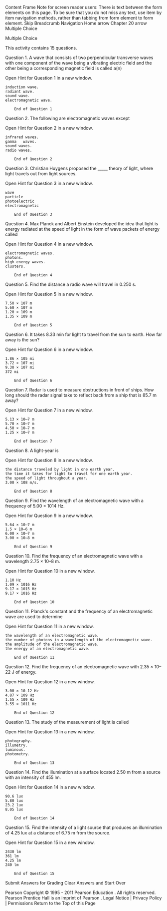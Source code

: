 Content Frame
Note for screen reader users: There is text between the form elements on this page. To be sure that you do not miss any text, use item by item navigation methods, rather than tabbing from form element to form element.
Skip Breadcrumb Navigation
Home	 arrow 	Chapter 20	 arrow 	Multiple Choice

Multiple Choice


This activity contains 15 questions.
 		
	
Question 1.
A wave that consists of two perpendicular transverse waves with one component of the wave being a vibrating electric field and the other being a corresponding magnetic field is called a(n)

Open Hint for Question 1 in a new window.
 	
	induction wave.
	radiant wave.
	sound wave.
	electromagnetic wave.

		End of Question 1


		
	
Question 2.
The following are electromagnetic waves except

Open Hint for Question 2 in a new window.
 	
	infrared waves.
	gamma	waves.
	sound waves.
	radio waves.

		End of Question 2


		
	
Question 3.
Christian Huygens proposed the _____ theory of light, where light travels out from light sources.

Open Hint for Question 3 in a new window.
 	
	wave
	particle
	photoelectric
	electromagnetic

		End of Question 3


		
	
Question 4.
Max Planck and Albert Einstein developed the idea that light is energy radiated at the speed of light in the form of wave packets of energy called

Open Hint for Question 4 in a new window.
 	
	electromagnetic waves.
	photons.
	high energy waves.
	clusters.

		End of Question 4


		
	
Question 5.
Find the distance a radio wave will travel in 0.250 s.

Open Hint for Question 5 in a new window.
 	
	7.50 × 107 m
	5.60 × 107 m
	1.20 × 109 m
	1.35 × 109 m

		End of Question 5


		
	
Question 6.
It takes 8.33 min for light to travel from the sun to earth. How far away is the sun?

Open Hint for Question 6 in a new window.
 	
	1.86 × 105 mi
	3.72 × 107 mi
	9.30 × 107 mi
	372 mi

		End of Question 6


		
	
Question 7.
Radar is used to measure obstructions in front of ships. How long should the radar signal take to reflect back from a ship that is 85.7 m away?

Open Hint for Question 7 in a new window.
 	
	5.13 × 10–7 m
	5.70 × 10–7 m
	4.50 × 10–7 m
	1.25 × 10–7 m

		End of Question 7


		
	
Question 8.
A light-year is

Open Hint for Question 8 in a new window.
 	
	the distance traveled by light in one earth year.
	the time it takes for light to travel for one earth year.
	the speed of light throughout a year.
	3.00 × 108 m/s.

		End of Question 8


		
	
Question 9.
Find the wavelength of an electromagnetic wave with a frequency of 5.00 × 1014 Hz.

Open Hint for Question 9 in a new window.
 	
	5.64 × 10–7 m
	1.5 × 10–6 m
	6.00 × 10–7 m
	3.00 × 10–8 m

		End of Question 9


		
	
Question 10.
Find the frequency of an electromagnetic wave with a wavelength 2.75 × 10–8 m.

Open Hint for Question 10 in a new window.
 	
	1.10 Hz
	1.09 × 1016 Hz
	9.17 × 1015 Hz
	9.17 × 1016 Hz

		End of Question 10


		
	
Question 11.
Planck's constant and the frequency of an electromagnetic wave are used to determine

Open Hint for Question 11 in a new window.
 	
	the wavelength of an electromagnetic wave.
	the number of photons in a wavelength of the electromagnetic wave.
	the amplitude of the electromagnetic wave.
	the energy of an electromagnetic wave.

		End of Question 11


		
	
Question 12.
Find the frequency of an electromagnetic wave with 2.35 × 10–22 J of energy.

Open Hint for Question 12 in a new window.
 	
	3.00 × 10–12 Hz
	4.87 × 109 Hz
	1.55 × 109 Hz
	3.55 × 1011 Hz

		End of Question 12


		
	
Question 13.
The study of the measurement of light is called

Open Hint for Question 13 in a new window.
 	
	photography.
	illumetry.
	luminous.
	photometry.

		End of Question 13


		
	
Question 14.
Find the illumination at a surface located 2.50 m from a source with an intensity of 455 lm.

Open Hint for Question 14 in a new window.
 	
	90.6 lux
	5.80 lux
	23.2 lux
	8.05 lux

		End of Question 14


		
	
Question 15.
Find the intensity of a light source that produces an illumination of 4.25 lux at a distance of 6.75 m from the source.

Open Hint for Question 15 in a new window.
 	
	2430 lm
	361 lm
	4.25 lm
	240 lm

		End of Question 15


Submit Answers for Grading
Clear Answers and Start Over





 Pearson	Copyright © 1995 - 2011 Pearson Education . All rights reserved. Pearson Prentice Hall is an imprint of Pearson . 
Legal Notice | Privacy Policy | Permissions
Return to the Top of this Page
